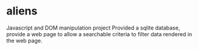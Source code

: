 # aliens
Javascript and DOM manipulation project
Provided a sqlite database, provide a web page to allow a searchable criteria to filter data rendered in the web page.
